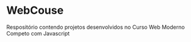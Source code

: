 # WebCouse
Respositório contendo projetos desenvolvidos no Curso Web Moderno Competo com Javascript
